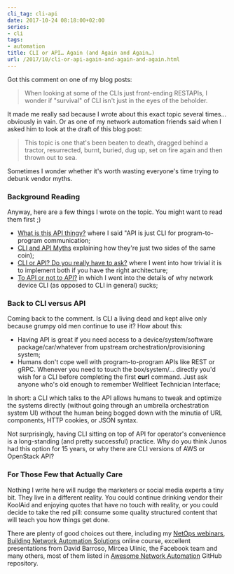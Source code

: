 ```yaml
---
cli_tag: cli-api
date: 2017-10-24 08:18:00+02:00
series:
- cli
tags:
- automation
title: CLI or API… Again (and Again and Again…)
url: /2017/10/cli-or-api-again-and-again-and-again.html
---
```

Got this comment on one of my blog posts:

> When looking at some of the CLIs just front-ending RESTAPIs, I wonder if \"survival\" of CLI isn\'t just in the eyes of the beholder.

It made me really sad because I wrote about this exact topic several times... obviously in vain. Or as one of my network automation friends said when I asked him to look at the draft of this blog post:
<!--more-->
> This topic is one that\'s been beaten to death, dragged behind a tractor, resurrected, burnt, buried, dug up, set on fire again and then thrown out to sea.

Sometimes I wonder whether it's worth wasting everyone's time trying to debunk vendor myths.

### Background Reading

Anyway, here are a few things I wrote on the topic. You might want to read them first ;)

-   [What is this API thingy?](/2014/07/what-is-this-api-thingy.html) where I said "API is just CLI for program-to-program communication;
-   [CLI and API Myths](/2013/06/cli-and-api-myths.html) explaining how they're just two sides of the same coin);
-   [CLI or API? Do you really have to ask?](/2014/02/cli-or-api-wait-do-you-really-have-to.html) where I went into how trivial it is to implement both if you have the right architecture;
-   [To API or not to API?](/2016/10/to-api-or-not-to-api.html) in which I went into the details of why network device CLI (as opposed to CLI in general) sucks;

### Back to CLI versus API

Coming back to the comment. Is CLI a living dead and kept alive only because grumpy old men continue to use it? How about this:

-   Having API is great if you need access to a device/system/software package/car/whatever from upstream orchestration/provisioning system;
-   Humans don\'t cope well with program-to-program APIs like REST or gRPC. Whenever you need to touch the box/system/... directly you'd wish for a CLI before completing the first **curl** command. Just ask anyone who's old enough to remember Wellfleet Technician Interface;

In short: a CLI which talks to the API allows humans to tweak and optimize the systems directly (without going through an umbrella orchestration system UI) without the human being bogged down with the minutia of URL components, HTTP cookies, or JSON syntax.

Not surprisingly, having CLI sitting on top of API for operator's convenience is a long-standing (and pretty successful) practice. Why do you think Junos had this option for 15 years, or why there are CLI versions of AWS or OpenStack API?

### For Those Few that Actually Care

Nothing I write here will nudge the marketers or social media experts a tiny bit. They live in a different reality. You could continue drinking vendor their KoolAid and enjoying quotes that have no touch with reality, or you could decide to take the red pill: consume some quality structured content that will teach you how things get done.

There are plenty of good choices out there, including my [NetOps webinars](http://www.ipspace.net/Roadmap/Network_Automation_webinars), [Building Network Automation Solutions](http://www.ipspace.net/Building_Network_Automation_Solutions) online course, excellent presentations from David Barroso, Mircea Ulinic, the Facebook team and many others, most of them listed in [Awesome Network Automation](https://github.com/itdependsnetworks/awesome-network-automation) GitHub repository.
